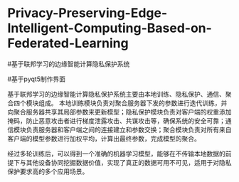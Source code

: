 # Privacy-Preserving-Edge-Intelligent-Computing-Based-on-Federated-Learning
#基于联邦学习的边缘智能计算隐私保护系统

#基于pyqt5制作界面

基于联邦学习的边缘智能计算隐私保护系统主要由本地训练、隐私保护、通信、聚合四个模块组成。
本地训练模块负责对聚合服务器下发的参数进行迭代训练，并向聚合服务器共享其局部参数来更新模型；隐私保护模块负责对客户端的权重添加掩码，防止恶意攻击者进行梯度泄露攻击、共谋攻击等，确保系统的安全可靠；通信模块负责服务器和客户端之间的连接建立和参数交换；聚合模块负责对所有来自客户端的模型参数进行加权平均，计算出最终参数，完成模型的聚合。

经过多轮训练后，可以得到一个准确的机器学习模型，能够在不传输本地数据的前提下与其他设备协同挖掘数据价值，实现了真正的数据可用不可见，适用于对隐私保护要求高的多个应用场景。
